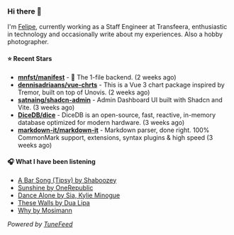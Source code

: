 ### Hi there 👋

I'm [Felipe](https://felipevm.com), currently working as a Staff Engineer at Transfeera, enthusiastic in technology and occasionally write about my experiences. Also a hobby photographer.

#### ⭐ Recent Stars
- **[mnfst/manifest](https://github.com/mnfst/manifest)** - 🦚 The 1-file backend.  (2 weeks ago)
- **[dennisadriaans/vue-chrts](https://github.com/dennisadriaans/vue-chrts)** - This is a Vue 3 chart package inspired by Tremor, built on top of Unovis. (2 weeks ago)
- **[satnaing/shadcn-admin](https://github.com/satnaing/shadcn-admin)** - Admin Dashboard UI built with Shadcn and Vite. (3 weeks ago)
- **[DiceDB/dice](https://github.com/DiceDB/dice)** - DiceDB is an open-source, fast, reactive, in-memory database optimized for modern hardware. (3 weeks ago)
- **[markdown-it/markdown-it](https://github.com/markdown-it/markdown-it)** - Markdown parser, done right. 100% CommonMark support, extensions, syntax plugins &amp; high speed (3 weeks ago)

#### 🎧 What I have been listening
- [A Bar Song (Tipsy) by Shaboozey](https://open.spotify.com/track/2FQrifJ1N335Ljm3TjTVVf)
- [Sunshine by OneRepublic](https://open.spotify.com/track/5r43qanLhUCdBj8HN3fa6B)
- [Dance Alone by Sia, Kylie Minogue](https://open.spotify.com/track/1XZy2eprbATl4AnL9Fpsw1)
- [These Walls by Dua Lipa](https://open.spotify.com/track/7b6sWLSnbZhSIeqNGrJ4py)
- [Why by Mosimann](https://open.spotify.com/track/4O2uAxD8LKMptOW7sQQOKL)

_Powered by [TuneFeed](https://tunefeed.app?ref=github.com)_
